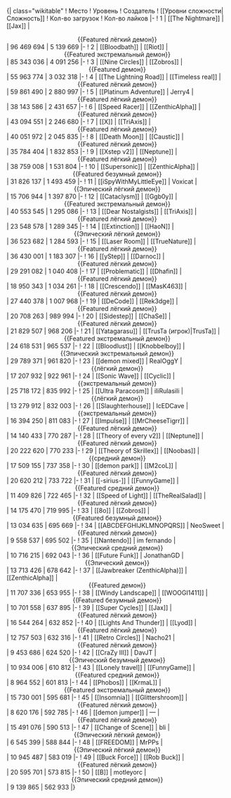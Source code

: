 {| class="wikitable"
! Место
! Уровень
! Создатель
! [[Уровни сложности|Сложность]]
! Кол-во загрузок
! Кол-во лайков
|-
! 1
| [[The Nightmare]]
| [[Jax]]
| <center>{{Featured лёгкий демон}}</center>
| 96 469 694
| 5 139 669
|-
! 2
| [[Bloodbath]]
| [[Riot]]
| <center>{{Featured экстремальный демон}}</center>
| 85 343 036
| 4 091 256
|-
! 3
| [[Nine Circles]]
| [[Zobros]]
| <center>{{Featured демон}}</center>
| 55 963 774
| 3 032 318
|-
! 4
| [[The Lightning Road]]
| [[Timeless real]]
| <center>{{Featured лёгкий демон}}</center>
| 59 861 490
| 2 880 997
|-
! 5
| [[Platinum Adventure]]
| Jerry4
| <center>{{Featured лёгкий демон}}</center>
| 38 143 586
| 2 431 657
|-
! 6
| [[Speed Racer]]
| [[ZenthicAlpha]]
| <center>{{Featured лёгкий демон}}</center>
| 43 094 551
| 2 246 680
|-
! 7
| [[X]]
| [[TriAxis]]
| <center>{{Featured лёгкий демон}}</center>
| 40 051 972
| 2 045 835
|-
! 8
| [[Death Moon]]
| [[Caustic]]
| <center>{{Featured лёгкий демон}}</center>
| 35 784 404
| 1 832 853
|-
! 9
| [[Xstep v2]]
| [[Neptune]]
| <center>{{Featured лёгкий демон}}</center>
| 38 759 008
| 1 531 804
|-
! 10
| [[Supersonic]]
| [[ZenthicAlpha]]
| <center>{{Featured безумный демон}}</center>
| 31 826 137
| 1 493 459
|-
! 11
| [[iSpyWithMyLittleEye]]
| Voxicat
| <center>{{Эпический лёгкий демон}}</center>
| 15 706 944
| 1 397 870
|-
! 12
| [[Cataclysm]]
| [[Ggb0y]]
| <center>{{Featured экстремальный демон}}</center>
| 40 553 545
| 1 295 086
|-
! 13
| [[Dear Nostalgists]]
| [[TriAxis]]
| <center>{{Featured лёгкий демон}}</center>
| 23 548 578
| 1 289 345
|-
! 14
| [[Extinction]]
| [[HaoN]]
| <center>{{Эпический лёгкий демон}}</center>
| 36 523 682
| 1 284 593
|-
! 15
| [[Laser Room]]
| [[TrueNature]]
| <center>{{Featured лёгкий демон}}</center>
| 36 430 001
| 1 183 307
|-
! 16
| [[yStep]]
| [[Darnoc]]
| <center>{{Featured лёгкий демон}}</center>
| 29 291 082
| 1 040 408
|-
! 17
| [[Problematic]]
| [[Dhafin]]
| <center>{{Featured лёгкий демон}}</center>
| 18 950 343
| 1 034 261
|-
! 18
| [[Crescendo]]
| [[MasK463]]
| <center>{{Featured лёгкий демон}}</center>
| 27 440 378
| 1 007 968
|-
! 19
| [[DeCode]]
| [[Rek3dge]]
| <center>{{Featured лёгкий демон}}</center>
| 20 708 263
| 989 994
|-
! 20
| [[Sidestep]]
| [[ChaSe]]
| <center>{{Featured лёгкий демон}}</center>
| 21 829 507
| 968 206
|-
! 21
| [[Yatagarasu]]
| [[TrusTa (игрок)|TrusTa]]
| <center>{{Featured экстремальный демон}}</center>
| 24 618 531
| 965 537
|-
! 22
| [[Bloodlust]]
| [[Knobbelboy]]
| <center>{{Эпический экстремальный демон}}</center>
| 29 789 371
| 961 820
|-
! 23
| [[demon mixed]]
| RealOggY
| <center>{{лёгкий демон}}</center>
| 17 207 932
| 922 961
|-
! 24
| [[Sonic Wave]]
| [[Cyclic]]
| <center>{{экстремальный демон}}</center>
| 25 718 172
| 835 992
|-
! 25
| [[Ultra Paracosm]]
| iIiRulasiIi
| <center>{{лёгкий демон}}</center>
| 13 279 912
| 832 003
|-
! 26
| [[Slaughterhouse]]
| IcEDCave
| <center>{{экстремальный демон}}</center>
| 16 394 250
| 811 083
|-
! 27
| [[Impulse]]
| [[MrCheeseTigrr]]
| <center>{{Featured лёгкий демон}}</center>
| 14 140 433
| 770 287
|-
! 28
| [[Theory of every v2]]
| [[Neptune]]
| <center>{{Featured лёгкий демон}}</center>
| 20 222 620
| 770 233
|-
! 29
| [[Theory of Skrillex]]
| [[Noobas]]
| <center>{{средний демон}}</center>
| 17 509 155
| 737 358
|-
! 30
| [[demon park]]
| [[M2coL]]
| <center>{{Featured лёгкий демон}}</center>
| 20 620 212
| 733 722
|-
! 31
| [[-sirius-]]
| [[FunnyGame]]
| <center>{{Featured средний демон}}</center>
| 11 409 826
| 722 465
|-
! 32
| [[Speed of Light]]
| [[TheRealSalad]]
| <center>{{Featured лёгкий демон}}</center>
| 14 175 470
| 719 995
|-
! 33
| [[8o]]
| [[Zobros]]
| <center>{{Featured безумный демон}}</center>
| 13 034 635
| 695 669
|-
! 34
| [[ABCDEFGHIJKLMNOPQRS]]
| NeoSweet
| <center>{{Featured лёгкий демон}}</center>
| 9 558 537
| 695 502
|-
! 35
| [[Nantendo]]
| im fernando
| <center>{{Эпический средний демон}}</center>
| 10 716 215
| 692 043
|-
! 36
| [[Future Funk]]
| JonathanGD
| <center>{{Эпический демон}}</center>
| 13 713 426
| 678 642
|-
! 37
| [[Jawbreaker (ZenthicAlpha)]]
| [[ZenthicAlpha]]
| <center>{{Featured демон}}</center>
| 11 707 336
| 653 955
|-
! 38
| [[Windy Landscape]]
| [[WOOGI1411]]
| <center>{{Featured безумный демон}}</center>
| 10 701 558
| 637 895
|-
! 39
| [[Super Cycles]]
| [[Jax]]
| <center>{{Featured лёгкий демон}}</center>
| 16 544 264
| 632 852
|-
! 40
| [[Lights And Thunder]]
| [[Lyod]]
| <center>{{Featured лёгкий демон}}</center>
| 12 757 503
| 632 316
|-
! 41
| [[Retro Circles]]
| Nacho21
| <center>{{Featured лёгкий демон}}</center>
| 9 453 686
| 624 520
|-
! 42
| [[CraZy III]]
| DavJT
| <center>{{Эпический безумный демон}}</center>
| 10 934 006
| 610 812
|-
! 43
| [[Lonely travel]]
| [[FunnyGame]]
| <center>{{Featured средний демон}}</center>
| 8 964 552
| 601 813
|-
! 44
| [[Phobos]]
| [[KrmaL]]
| <center>{{Featured экстремальный демон}}</center>
| 15 730 001
| 595 681
|-
! 45
| [[Insomnia]]
| [[Glittershroom]]
| <center>{{Featured лёгкий демон}}</center>
| 8 620 176
| 592 785
|-
! 46
| [[demon jumper]]
| —
| <center>{{Featured лёгкий демон}}</center>
| 15 491 076
| 590 513
|-
! 47
| [[Change of Scene]]
| bli
| <center>{{Эпический лёгкий демон}}</center>
| 6 545 399
| 588 844
|-
! 48
| [[FREEDOM]]
| MrPPs
| <center>{{Эпический лёгкий демон}}</center>
| 10 945 487
| 583 019
|-
! 49
| [[Buck Force]]
| [[Rob Buck]]
| <center>{{Featured лёгкий демон}}</center>
| 20 595 701
| 573 815
|-
! 50
| [[B]]
| motleyorc
| <center>{{Эпический средний демон}}</center>
| 9 139 865
| 562 933
|}